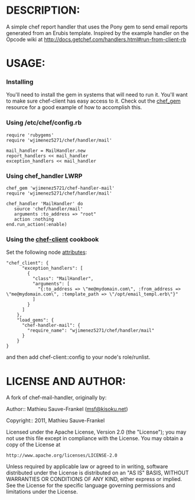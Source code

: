 # DESCRIPTION:

A simple chef report handler that uses the Pony gem to send email reports
generated from an Erubis template. Inspired by the example handler on the
Opcode wiki at http://docs.getchef.com/handlers.html#run-from-client-rb

# USAGE:
### Installing 
You'll need to install the gem in systems that will need to run it. You'll want to make sure chef-client has easy access to it. Check out the [chef_gem](https://docs.chef.io/resource_chef_gem.html) resource for a good example of how to accomplish this.  

### Using /etc/chef/config.rb

    require 'rubygems'
    require 'wjimenez5271/chef/handler/mail'

    mail_handler = MailHandler.new
    report_handlers << mail_handler
    exception_handlers << mail_handler


### Using chef_handler LWRP

    chef_gem 'wjimenez5721/chef-handler-mail'
    require 'wjimenez5271/chef/handler/mail'

    chef_handler 'MailHandler' do
       source 'chef/handler/mail'
       arguments :to_address => "root"
       action :nothing
    end.run_action(:enable)
    
### Using the [chef-client](https://github.com/opscode-cookbooks/chef-client) cookbook
Set the following node [attributes](https://docs.chef.io/attributes.html):
```
"chef_client": {
      "exception_handlers": [
        {
          "class": "MailHandler",
          "arguments": [
            "{:to_address => \"me@mydomain.com\", :from_address => \"me@mydomain.com\", :template_path => \"/opt/email_templ.erb\"}"
          ]
        }
      ]
    },
    "load_gems": {
      "chef-handler-mail": {
        "require_name": "wjimenez5271/chef/handler/mail"
      }
    }
}
```
and then add chef-client::config to your node's role/runlist.

# LICENSE AND AUTHOR:

A fork of chef-mail-handler, originally by:

Author:: Mathieu Sauve-Frankel (<msf@kisoku.net>)

Copyright:: 2011, Mathieu Sauve-Frankel

Licensed under the Apache License, Version 2.0 (the "License");
you may not use this file except in compliance with the License.
You may obtain a copy of the License at

    http://www.apache.org/licenses/LICENSE-2.0

Unless required by applicable law or agreed to in writing, software
distributed under the License is distributed on an "AS IS" BASIS,
WITHOUT WARRANTIES OR CONDITIONS OF ANY KIND, either express or implied.
See the License for the specific language governing permissions and
limitations under the License.
